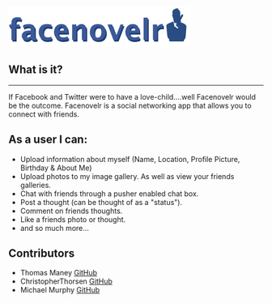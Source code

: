 ![Facenovelr](https://raw.githubusercontent.com/maneyt/facenovelr/master/app/assets/images/facenovelr_logo.png "Logo")

## What is it?
---
If Facebook and Twitter were to have a love-child....well Facenovelr would be the outcome.
Facenovelr is a social networking app that allows you to connect with friends. 


## As a user I can:
* Upload information about myself (Name, Location, Profile Picture, Birthday & About Me)
* Upload photos to my image gallery. As well as view your friends galleries.
* Chat with friends through a pusher enabled chat box.
* Post a thought (can be thought of as a "status").
* Comment on friends thoughts.
* Like a friends photo or thought.
* and so much more...

## Contributors
* Thomas Maney [GitHub](https://github.com/maneyt)
* ChristopherThorsen [GitHub](https://github.com/ChristopherThorsen)
* Michael Murphy [GitHub](https://github.com/mikeymurph77)
